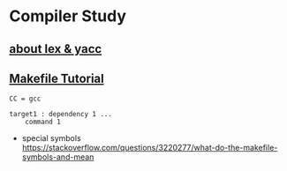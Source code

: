 # Compiler Study
## [about lex & yacc](http://dinosaur.compilertools.net/)
## [Makefile Tutorial](https://makefiletutorial.com/)
```
CC = gcc

target1 : dependency 1 ...
    command 1
```
- special symbols  
https://stackoverflow.com/questions/3220277/what-do-the-makefile-symbols-and-mean